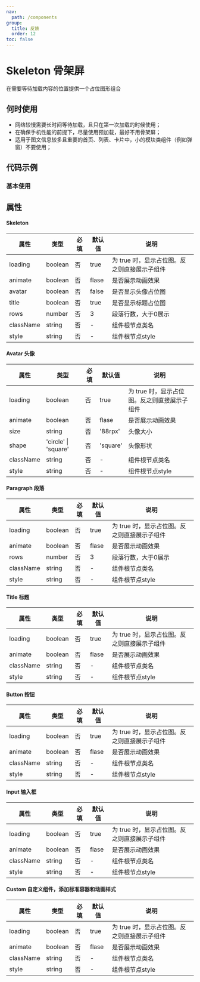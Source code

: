 ```yaml
---
nav:
  path: /components
group:
  title: 反馈
  order: 12
toc: false
---
```


#  Skeleton 骨架屏
在需要等待加载内容的位置提供一个占位图形组合
## 何时使用
- 网络较慢需要长时间等待加载，且只在第一次加载的时候使用；
- 在确保手机性能的前提下，尽量使用预加载，最好不用骨架屏；
- 适用于图文信息较多且重要的首页、列表、卡片中，小的模块类组件（例如弹窗）不要使用；

## 代码示例
### 基本使用
<code src='../../demo/pages/Skeleton'></code>

## 属性

#### Skeleton
| 属性 | 类型 | 必填 | 默认值 | 说明 |
| -----|-----|-----|-----|----- |
| loading | boolean  | 否 | true | 为 true 时，显示占位图。反之则直接展示子组件 |
| animate | boolean | 否 | flase | 是否展示动画效果 |
| avatar | boolean | 否 | false | 是否显示头像占位图 |
| title | boolean | 否 | true | 是否显示标题占位图 |
| rows | number | 否 | 3 | 段落行数，大于0展示 |
| className | string | 否 | - | 组件根节点类名 |
| style | string | 否 | - | 组件根节点style |

#### Avatar 头像
| 属性 | 类型 | 必填 | 默认值 | 说明 |
| -----|-----|-----|-----|----- |
| loading | boolean  | 否 | true | 为 true 时，显示占位图。反之则直接展示子组件 |
| animate | boolean | 否 | flase | 是否展示动画效果 |
| size | string | 否 | '88rpx' | 头像大小 |
| shape | 'circle' \| 'square' | 否 | 'square' | 头像形状 |
| className | string | 否 | - | 组件根节点类名 |
| style | string | 否 | - | 组件根节点style |

#### Paragraph 段落
| 属性 | 类型 | 必填 | 默认值 | 说明 |
| -----|-----|-----|-----|----- |
| loading | boolean  | 否 | true | 为 true 时，显示占位图。反之则直接展示子组件 |
| animate | boolean | 否 | flase | 是否展示动画效果 |
| rows | number | 否 | 3 | 段落行数，大于0展示 |
| className | string | 否 | - | 组件根节点类名 |
| style | string | 否 | - | 组件根节点style |

#### Title 标题
| 属性 | 类型 | 必填 | 默认值 | 说明 |
| -----|-----|-----|-----|----- |
| loading | boolean  | 否 | true | 为 true 时，显示占位图。反之则直接展示子组件 |
| animate | boolean | 否 | flase | 是否展示动画效果 |
| className | string | 否 | - | 组件根节点类名 |
| style | string | 否 | - | 组件根节点style |

#### Button 按钮
| 属性 | 类型 | 必填 | 默认值 | 说明 |
| -----|-----|-----|-----|----- |
| loading | boolean  | 否 | true | 为 true 时，显示占位图。反之则直接展示子组件 |
| animate | boolean | 否 | flase | 是否展示动画效果 |
| className | string | 否 | - | 组件根节点类名 |
| style | string | 否 | - | 组件根节点style |

#### Input 输入框
| 属性 | 类型 | 必填 | 默认值 | 说明 |
| -----|-----|-----|-----|----- |
| loading | boolean  | 否 | true | 为 true 时，显示占位图。反之则直接展示子组件 |
| animate | boolean | 否 | flase | 是否展示动画效果 |
| className | string | 否 | - | 组件根节点类名 |
| style | string | 否 | - | 组件根节点style |

#### Custom 自定义组件，添加标准容器和动画样式
| 属性 | 类型 | 必填 | 默认值 | 说明 |
| -----|-----|-----|-----|----- |
| loading | boolean  | 否 | true | 为 true 时，显示占位图。反之则直接展示子组件 |
| animate | boolean | 否 | flase | 是否展示动画效果 |
| className | string | 否 | - | 组件根节点类名 |
| style | string | 否 | - | 组件根节点style |